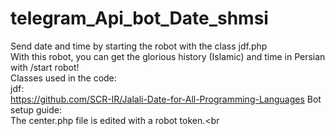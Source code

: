 # telegram_Api_bot_Date_shmsi
Send date and time by starting the robot with the class jdf.php<br>
With this robot, you can get the glorious history (Islamic) and time in Persian with /start robot!<br>
Classes used in the code:<br>
jdf:  <br>
https://github.com/SCR-IR/Jalali-Date-for-All-Programming-Languages
Bot setup guide:<br>
The center.php file is edited with a robot token.<br

